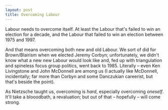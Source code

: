 ```yaml
---
layout: post
title: Overcoming Labour
---
```


Labour needs to overcome itself. At least the Labour that's failed to win an election for a decade, and the Labour that failed to win an election between 1975 and 1997.

And that means overcoming both new and old Labour. We sort of did for Brown/Blairism when we elected Jeremy Corbyn; unfortunately, we didn't know what a new new Labour would look like and, fed up with triangulation and spineless focus group politics, went back to 1985. Literally &#8211; even Ken Livingstone and John McDonnell are among us (I actually like McDonnell, incidentally; far more than Corbyn and some Danczukian careerist, but that's beside the point).

As Nietzsche taught us, overcoming is _hard_, especially overcoming _oneself_. It'll take a blooodbath, a revaluation; but out of that &#8211; hopefully &#8211; will come strong.
